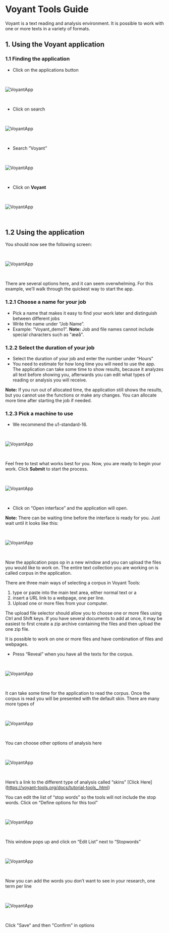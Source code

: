 # Voyant Tools Guide


Voyant is a text reading and analysis environment. It is possible to work with one or more texts in a variety of formats. 



## 1. Using the Voyant application 


### 1.1 Finding the application 

* Click on the applications button   

<br>

  ![VoyantApp](/assets/img/UCloud/Voyant/Billede1.png)

<br>

* Click on search 

<br>

  ![VoyantApp](/assets/img/UCloud/Voyant/Billede2.png) 

<br>

* Search ”Voyant” 

<br>

  ![VoyantApp](/assets/img/UCloud/Voyant/Billede3.png)

<br>

* Click on **Voyant**

<br>

   ![VoyantApp](/assets/img/UCloud/Voyant/Billede17.png)

<br>

## 1.2 Using the application

You should now see the following screen:

<br>

   ![VoyantApp](/assets/img/UCloud/Voyant/Billede4.png)

<br>

There are several options here, and it can seem overwhelming. For this example, we’ll walk through the quickest way to start the app.

### 1.2.1 Choose a name for your job

* Pick a name that makes it easy to find your work later and distinguish between different jobs
* Write the name under “Job Name”.
* Example: "Voyant_demo1".
**Note:** Job and file names cannot include special characters such as "æøå".

### 1.2.2 Select the duration of your job

* Select the duration of your job and enter the number under “Hours”
* You need to estimate for how long time you will need to use the app. The application can take some time to show results, because it analyzes all text before showing you, afterwards you can edit what types of reading or analysis you will receive.

**Note:** If you run out of allocated time, the application still shows the results, but you cannot use the functions or make any changes. You can allocate more time after starting the job if needed.

### 1.2.3 Pick a machine to use

* We recommend the u1-standard-16.

<br>

 ![VoyantApp](/assets/img/UCloud/Voyant/Billede5.png)

<br>

Feel free to test what works best for you.
Now, you are ready to begin your work. Click **Submit** to start the process.

<br>

 ![VoyantApp](/assets/img/UCloud/Voyant/Billede6.png)

<br>

* Click on “Open interface” and the application will open. 

**Note:** There can be waiting time before the interface is ready for you. Just wait until it looks like this: 

<br>

 ![VoyantApp](/assets/img/UCloud/Voyant/Billede8.png)

<br>

Now the application pops op in a new window and you can upload the files you would like to work on. The entire text collection you are working on is called corpus in the application. 

There are three main ways of selecting a corpus in Voyant Tools:

1.	type or paste into the main text area, either normal text or a
2.	insert a URL link to a webpage, one per line. 
3.	Upload one or more files from your computer. 

The upload file selector should allow you to choose one or more files using Ctrl and Shift keys. If you have several documents to add at once, it may be easiest to first create a zip archive containing the files and then upload the one zip file.

It is possible to work on one or more files and have combination of files and webpages. 

* Press “Reveal” when you have all the texts for the corpus. 

<br>

 ![VoyantApp](/assets/img/UCloud/Voyant/Billede9.png)

<br>

It can take some time for the application to read the corpus. Once the corpus is read you will be presented with the default skin. There are many more types of

<br>

 ![VoyantApp](/assets/img/UCloud/Voyant/Billede10.png)

<br>

You can choose other options of analysis here 

<br>

 ![VoyantApp](/assets/img/UCloud/Voyant/Billede16.png)

<br>

Here’s a link to the different type of analysis called “skins”  [Click Here] (https://voyant-tools.org/docs/tutorial-tools_.html)

You can edit the list of “stop words” so the tools will not include the stop words. Click on “Define options for this tool”

<br>

 ![VoyantApp](/assets/img/UCloud/Voyant/Billede12.png)

<br>

This window pops up and click on “Edit List” next to “Stopwords”

<br>

 ![VoyantApp](/assets/img/UCloud/Voyant/Billede18.png)

<br>

Now you can add the words you don’t want to see in your research, one term per line

<br>

 ![VoyantApp](/assets/img/UCloud/Voyant/Billede11.png)

<br>

Click "Save" and then "Confirm" in options
